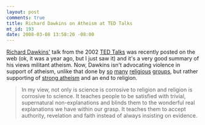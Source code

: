 ```yaml
--- 
layout: post
comments: true
title: Richard Dawkins on Atheism at TED Talks
mt_id: 193
date: 2008-03-08 13:58:20 -08:00
---
```

[Richard Dawkins'](http://www.ted.com/talks/view/id/113) talk from the 2002 [TED Talks](http://www.ted.com) was recently posted on the web (ok, it was a year ago, but I just saw it) and it's a very good summary of his views militant atheism.  Now, Dawkins isn't advocating violence in support of atheism, unlike that done by [so](http://en.wikipedia.org/wiki/Eden_Natan-Zada) [many](http://en.wikipedia.org/wiki/Palestine_Liberation_Organization) [religious](http://en.wikipedia.org/wiki/Christian_terrorism) [groups](http://en.wikipedia.org/wiki/Militant_Islam), but rather supporting of [strong atheism](http://en.wikipedia.org/wiki/Weak_and_strong_atheism) and an end to religion.

<blockquote>In my view, not only is science is corrosive to religion and religion is corrosive to science.  It teaches people to be satisfied with trivial, supernatural non-explanations and blinds them to the wonderful real explanations we have within our grasp.  It teaches them to accept authority, revelation and faith instead of always insisting on evidence.</blockquote>
